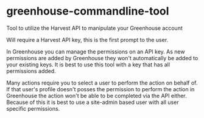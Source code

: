 # greenhouse-commandline-tool
Tool to utilize the Harvest API to manipulate your Greenhouse account

Will require a Harvest API key, this is the first prompt to the user.

In Greenhouse you can manage the permissions on an API key. As new permissions are added by Greenhouse they won't automatically 
be added to your existing keys. It is best to use this tool with a key that has all permissions added.

Many actions require you to select a user to perform the action on behalf of. If that user's profile doesn't posses the permission
to perform the action in Greenhouse the action won't be able to be completed via the API either. Because of this it is best
to use a site-admin based user with all user specific permissions.

